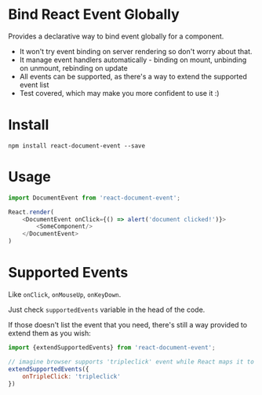 # Bind React Event Globally

Provides a declarative way to bind event globally for a component.

- It won't try event binding on server rendering so don't worry about that.
- It manage event handlers automatically - binding on mount, unbinding on unmount, rebinding on update
- All events can be supported, as there's a way to extend the supported event list
- Test covered, which may make you more confident to use it :)

# Install

```
npm install react-document-event --save
```

# Usage

```javascript
import DocumentEvent from 'react-document-event';

React.render(
    <DocumentEvent onClick={() => alert('document clicked!')}>
        <SomeComponent/>
    </DocumentEvent>
)
```

# Supported Events

Like `onClick`, `onMouseUp`, `onKeyDown`.

Just check `supportedEvents` variable in the head of the code.

If those doesn't list the event that you need, there's still a way provided to extend them as you wish:

```javascript
import {extendSupportedEvents} from 'react-document-event';

// imagine browser supports 'tripleclick' event while React maps it to 'onTripleClick'
extendSupportedEvents({
    onTripleClick: 'tripleclick'
})
```
